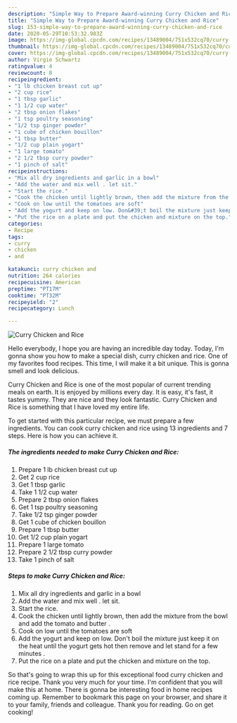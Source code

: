 ```yaml
---
description: "Simple Way to Prepare Award-winning Curry Chicken and Rice"
title: "Simple Way to Prepare Award-winning Curry Chicken and Rice"
slug: 153-simple-way-to-prepare-award-winning-curry-chicken-and-rice
date: 2020-05-29T10:53:32.983Z
image: https://img-global.cpcdn.com/recipes/13489004/751x532cq70/curry-chicken-and-rice-recipe-main-photo.jpg
thumbnail: https://img-global.cpcdn.com/recipes/13489004/751x532cq70/curry-chicken-and-rice-recipe-main-photo.jpg
cover: https://img-global.cpcdn.com/recipes/13489004/751x532cq70/curry-chicken-and-rice-recipe-main-photo.jpg
author: Virgie Schwartz
ratingvalue: 4
reviewcount: 8
recipeingredient:
- "1 lb chicken breast cut up"
- "2 cup rice"
- "1 tbsp garlic"
- "1 1/2 cup water"
- "2 tbsp onion flakes"
- "1 tsp poultry seasoning"
- "1/2 tsp ginger powder"
- "1 cube of chicken bouillon"
- "1 tbsp butter"
- "1/2 cup plain yogart"
- "1 large tomato"
- "2 1/2 tbsp curry powder"
- "1 pinch of salt"
recipeinstructions:
- "Mix all dry ingredients and garlic in a bowl"
- "Add the water and mix well . let sit."
- "Start the rice."
- "Cook the chicken until lightly brown, then add the mixture from the bowl and add the tomato and butter ."
- "Cook on low until the tomatoes are soft"
- "Add the yogurt and keep on low. Don&#39;t boil the mixture just keep it on the heat until the yogurt gets hot then remove and let stand for a few minutes ."
- "Put the rice on a plate and put the chicken and mixture on the top."
categories:
- Recipe
tags:
- curry
- chicken
- and

katakunci: curry chicken and 
nutrition: 264 calories
recipecuisine: American
preptime: "PT17M"
cooktime: "PT32M"
recipeyield: "2"
recipecategory: Lunch

---
```



![Curry Chicken and Rice](https://img-global.cpcdn.com/recipes/13489004/751x532cq70/curry-chicken-and-rice-recipe-main-photo.jpg)

Hello everybody, I hope you are having an incredible day today. Today, I'm gonna show you how to make a special dish, curry chicken and rice. One of my favorites food recipes. This time, I will make it a bit unique. This is gonna smell and look delicious.

Curry Chicken and Rice is one of the most popular of current trending meals on earth. It is enjoyed by millions every day. It is easy, it's fast, it tastes yummy. They are nice and they look fantastic. Curry Chicken and Rice is something that I have loved my entire life.




To get started with this particular recipe, we must prepare a few ingredients. You can cook curry chicken and rice using 13 ingredients and 7 steps. Here is how you can achieve it.

<!--inarticleads1-->

##### The ingredients needed to make Curry Chicken and Rice:

1. Prepare 1 lb chicken breast cut up
1. Get 2 cup rice
1. Get 1 tbsp garlic
1. Take 1 1/2 cup water
1. Prepare 2 tbsp onion flakes
1. Get 1 tsp poultry seasoning
1. Take 1/2 tsp ginger powder
1. Get 1 cube of chicken bouillon
1. Prepare 1 tbsp butter
1. Get 1/2 cup plain yogart
1. Prepare 1 large tomato
1. Prepare 2 1/2 tbsp curry powder
1. Take 1 pinch of salt




<!--inarticleads2-->

##### Steps to make Curry Chicken and Rice:

1. Mix all dry ingredients and garlic in a bowl
1. Add the water and mix well . let sit.
1. Start the rice.
1. Cook the chicken until lightly brown, then add the mixture from the bowl and add the tomato and butter .
1. Cook on low until the tomatoes are soft
1. Add the yogurt and keep on low. Don&#39;t boil the mixture just keep it on the heat until the yogurt gets hot then remove and let stand for a few minutes .
1. Put the rice on a plate and put the chicken and mixture on the top.




So that's going to wrap this up for this exceptional food curry chicken and rice recipe. Thank you very much for your time. I'm confident that you will make this at home. There is gonna be interesting food in home recipes coming up. Remember to bookmark this page on your browser, and share it to your family, friends and colleague. Thank you for reading. Go on get cooking!
